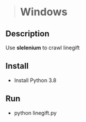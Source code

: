 ># Windows

## Description
Use **slelenium** to crawl linegift

## Install

- Install Python 3.8

## Run
- python linegift.py
